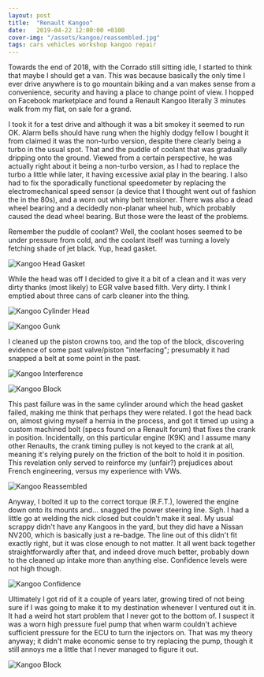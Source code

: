 ```yaml
---
layout: post
title:  "Renault Kangoo"
date:   2019-04-22 12:00:00 +0100
cover-img: "/assets/kangoo/reassembled.jpg"
tags: cars vehicles workshop kangoo repair
---
```

Towards the end of 2018, with the Corrado still sitting idle, I started to think that maybe I should get a van. This was because basically the only time I ever drive anywhere is to go mountain biking and a van makes sense from a convenience, security and having a place to change point of view. I hopped on Facebook marketplace and found a Renault Kangoo literally 3 minutes walk from my flat, on sale for a grand.

I took it for a test drive and although it was a bit smokey it seemed to run OK. Alarm bells should have rung when the highly dodgy fellow I bought it from claimed it was the non-turbo version, despite there clearly being a turbo in the usual spot. That and the puddle of coolant that was gradually dripping onto the ground. Viewed from a certain perspective, he was actually right about it being a non-turbo version, as I had to replace the turbo a little while later, it having excessive axial play in the bearing. I also had to fix the sporadically functional speedometer by replacing the electromechanical speed sensor (a device that I thought went out of fashion the in the 80s), and a worn out whiny belt tensioner. There was also a dead wheel bearing and a decidedly non-planar wheel hub, which probably caused the dead wheel bearing. But those were the least of the problems.

Remember the puddle of coolant? Well, the coolant hoses seemed to be under pressure from cold, and the coolant itself was turning a lovely fetching shade of jet black. Yup, head gasket.

![Kangoo Head Gasket](/assets/kangoo/headgasket.jpg)

While the head was off I decided to give it a bit of a clean and it was very dirty thanks (most likely) to EGR valve based filth. Very dirty. I think I emptied about three cans of carb cleaner into the thing.

![Kangoo Cylinder Head](/assets/kangoo/cylinder-head.jpg)

![Kangoo Gunk](/assets/kangoo/gunk.jpg)

I cleaned up the piston crowns too, and the top of the block, discovering evidence of some past valve/piston "interfacing"; presumably it had snapped a belt at some point in the past. 

![Kangoo Interference](/assets/kangoo/interference.jpg)

![Kangoo Block](/assets/kangoo/cleaned-up.jpg)

This past failure was in the same cylinder around which the head gasket failed, making me think that perhaps they were related. I got the head back on, almost giving myself a hernia in the process, and got it timed up using a custom machined bolt (specs found on a Renault forum) that fixes the crank in position. Incidentally, on this particular engine (K9K) and I assume many other Renaults, the crank timing pulley is not keyed to the crank at all, meaning it's relying purely on the friction of the bolt to hold it in position. This revelation only served to reinforce my (unfair?) prejudices about French engineering, versus my experience with VWs.

![Kangoo Reassembled](/assets/kangoo/reassembled.jpg)

Anyway, I bolted it up to the correct torque (R.F.T.), lowered the engine down onto its mounts and... snagged the power steering line. Sigh. I had a little go at welding the nick closed but couldn't make it seal. My usual scrappy didn't have any Kangoos in the yard, but they did have a Nissan NV200, which is basically just a re-badge. The line out of this didn't fit exactly right, but it was close enough to not matter. It all went back together straightforwardly after that, and indeed drove much better, probably down to the cleaned up intake more than anything else. Confidence levels were not high though.

![Kangoo Confidence](/assets/kangoo/low-confidence.jpg)

Ultimately I got rid of it a couple of years later, growing tired of not being sure if I was going to make it to my destination whenever I ventured out it in. It had a weird hot start problem that I never got to the bottom of. I suspect it was a worn high pressure fuel pump that when warm couldn't achieve sufficient pressure for the ECU to turn the injectors on. That was my theory anyway; it didn't make economic sense to try replacing the pump, though it still annoys me a little that I never managed to figure it out.

![Kangoo Block](/assets/kangoo/wbac.jpg)
